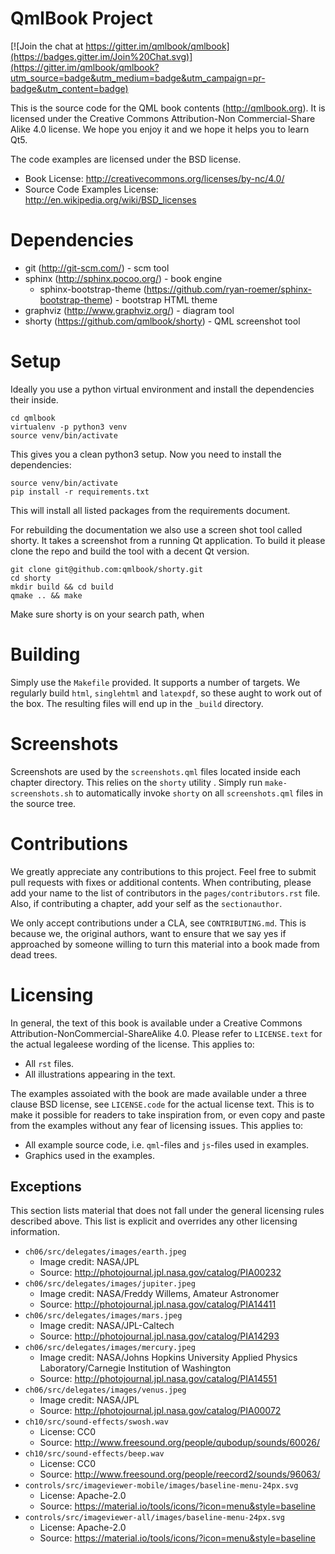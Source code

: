 QmlBook Project
====================

[![Join the chat at https://gitter.im/qmlbook/qmlbook](https://badges.gitter.im/Join%20Chat.svg)](https://gitter.im/qmlbook/qmlbook?utm_source=badge&utm_medium=badge&utm_campaign=pr-badge&utm_content=badge)

This is the source code for the QML book contents (http://qmlbook.org). It is licensed under the Creative Commons Attribution-Non Commercial-Share Alike 4.0 license. We hope you enjoy it and we hope it helps you to learn Qt5.

The code examples are licensed under the BSD license. 

* Book License: http://creativecommons.org/licenses/by-nc/4.0/
* Source Code Examples License: http://en.wikipedia.org/wiki/BSD_licenses

Dependencies
============

* git (http://git-scm.com/) - scm tool
* sphinx (http://sphinx.pocoo.org/) - book engine
    * sphinx-bootstrap-theme (https://github.com/ryan-roemer/sphinx-bootstrap-theme) - bootstrap HTML theme
* graphviz (http://www.graphviz.org/) - diagram tool
* shorty (https://github.com/qmlbook/shorty) - QML screenshot tool

Setup
=====

Ideally you use a python virtual environment and install the dependencies their inside.

    cd qmlbook
    virtualenv -p python3 venv
    source venv/bin/activate

This gives you a clean python3 setup. Now you need to install the dependencies:
    
    source venv/bin/activate
    pip install -r requirements.txt

This will install all listed packages from the requirements document.

For rebuilding the documentation we also use a screen shot tool called shorty. It takes a screenshot from a running Qt application. To build it please clone the repo and build the tool with a decent Qt version.

    git clone git@github.com:qmlbook/shorty.git
    cd shorty
    mkdir build && cd build
    qmake .. && make

Make sure shorty is on your search path, when 

Building
========

Simply use the `Makefile` provided. It supports a number of targets. We regularly build `html`, `singlehtml` and `latexpdf`, so these aught to work out of the box. The resulting files will end up in the `_build` directory.

Screenshots
===========

Screenshots are used by the `screenshots.qml` files located inside each chapter directory. This relies on the `shorty` utility . Simply run `make-screenshots.sh` to automatically invoke `shorty` on all `screenshots.qml` files in the source tree.

Contributions
=============

We greatly appreciate any contributions to this project. Feel free to submit pull requests with fixes or additional contents. When contributing, please add your name to the list of contributors in the `pages/contributors.rst` file. Also, if contributing a chapter, add your self as the `sectionauthor`.

We only accept contributions under a CLA, see `CONTRIBUTING.md`. This is because we, the original authors, want to ensure that we say yes if approached by someone willing to turn this material into a book made from dead trees.

Licensing
=========

In general, the text of this book is available under a Creative Commons 
Attribution-NonCommercial-ShareAlike 4.0. Please refer to `LICENSE.text` for
the actual legaleese wording of the license. This applies to:

* All `rst` files.
* All illustrations appearing in the text.

The examples assoiated with the book are made available under a three clause
BSD license, see `LICENSE.code` for the actual license text. This is to make it
possible for readers to take inspiration from, or even copy and paste from the
examples without any fear of licensing issues. This applies to:

* All example source code, i.e. `qml`-files and `js`-files used in examples.
* Graphics used in the examples.

Exceptions
----------

This section lists material that does not fall under the general licensing
rules described above. This list is explicit and overrides any other licensing
information.

* `ch06/src/delegates/images/earth.jpeg`
    - Image credit: NASA/JPL
    - Source: http://photojournal.jpl.nasa.gov/catalog/PIA00232
* `ch06/src/delegates/images/jupiter.jpeg`
    - Image credit: NASA/Freddy Willems, Amateur Astronomer
    - Source: http://photojournal.jpl.nasa.gov/catalog/PIA14411
* `ch06/src/delegates/images/mars.jpeg`
    - Image credit: NASA/JPL-Caltech
    - Source: http://photojournal.jpl.nasa.gov/catalog/PIA14293
* `ch06/src/delegates/images/mercury.jpeg`
    - Image credit: NASA/Johns Hopkins University Applied Physics
      Laboratory/Carnegie Institution of Washington
    - Source: http://photojournal.jpl.nasa.gov/catalog/PIA14551
* `ch06/src/delegates/images/venus.jpeg`
    - Image credit: NASA/JPL
    - Source: http://photojournal.jpl.nasa.gov/catalog/PIA00072
* `ch10/src/sound-effects/swosh.wav`
    - License: CC0
    - Source: http://www.freesound.org/people/qubodup/sounds/60026/
* `ch10/src/sound-effects/beep.wav`
    - License: CC0
    - Source:  http://www.freesound.org/people/reecord2/sounds/96063/
* `controls/src/imageviewer-mobile/images/baseline-menu-24px.svg`
    - License: Apache-2.0
    - Source: https://material.io/tools/icons/?icon=menu&style=baseline
* `controls/src/imageviewer-all/images/baseline-menu-24px.svg`
    - License: Apache-2.0
    - Source: https://material.io/tools/icons/?icon=menu&style=baseline
